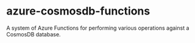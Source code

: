 # azure-cosmosdb-functions

A system of Azure Functions for performing various operations against a CosmosDB database.
